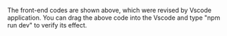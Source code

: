 The front-end codes are shown above, which were revised by Vscode application. You can drag the above code into the Vscode and type "npm run dev" to verify its effect.
